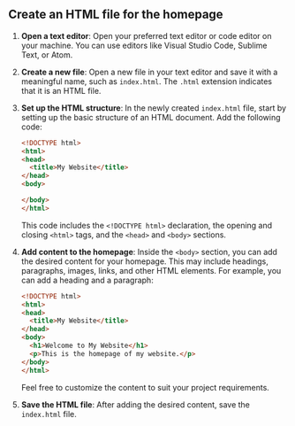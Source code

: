 

## Create an HTML file for the homepage

1. **Open a text editor**: Open your preferred text editor or code editor on your machine. You can use editors like Visual Studio Code, Sublime Text, or Atom.

2. **Create a new file**: Open a new file in your text editor and save it with a meaningful name, such as `index.html`. The `.html` extension indicates that it is an HTML file.

3. **Set up the HTML structure**: In the newly created `index.html` file, start by setting up the basic structure of an HTML document. Add the following code:

   ```html
   <!DOCTYPE html>
   <html>
   <head>
     <title>My Website</title>
   </head>
   <body>
   
   </body>
   </html>
   ```

   This code includes the `<!DOCTYPE html>` declaration, the opening and closing `<html>` tags, and the `<head>` and `<body>` sections.

4. **Add content to the homepage**: Inside the `<body>` section, you can add the desired content for your homepage. This may include headings, paragraphs, images, links, and other HTML elements. For example, you can add a heading and a paragraph:

   ```html
   <!DOCTYPE html>
   <html>
   <head>
     <title>My Website</title>
   </head>
   <body>
     <h1>Welcome to My Website</h1>
     <p>This is the homepage of my website.</p>
   </body>
   </html>
   ```

   Feel free to customize the content to suit your project requirements.

5. **Save the HTML file**: After adding the desired content, save the `index.html` file.

